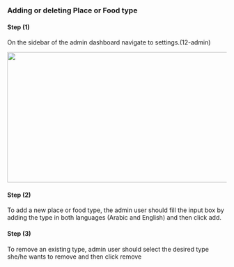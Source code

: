 ### Adding or deleting Place or Food type

<h4><strong>Step (1)</strong></h4>
On the sidebar of the admin dashboard navigate to settings.(12-admin)

<img height="300px" width="950px" src="/images/03-admin/12-admin.png"></img>

<h4><strong>Step (2)</strong></h4>
To add a new place or food type, the admin user should fill the input box by adding the type in both languages (Arabic and English) and then click add.

<h4><strong>Step (3)</strong></h4>
To remove an existing type, admin user should select the desired type she/he wants to remove and then click remove
